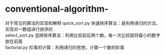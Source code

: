 # conventional-algorithm-
对于常见的算法的实现和解释
quick_sort.py 快速排序算法：是利用递归的方法，实现对一数组进行排序的                                                                   
select_sort.py 选择排序算法：利用比较前后两个数，每一次比较就将最小的数字放在前面                                                         
factorial.py 阶乘的计算：利用递归的思想，计算一个数的阶乘
